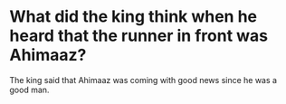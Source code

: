 # What did the king think when he heard that the runner in front was Ahimaaz?

The king said that Ahimaaz was coming with good news since he was a good man.
